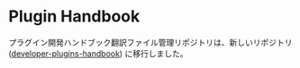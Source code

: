 # Plugin Handbook

プラグイン開発ハンドブック翻訳ファイル管理リポジトリは、新しいリポジトリ ([developer-plugins-handbook](https://github.com/jawordpressorg/developer-plugins-handbook)) に移行しました。
